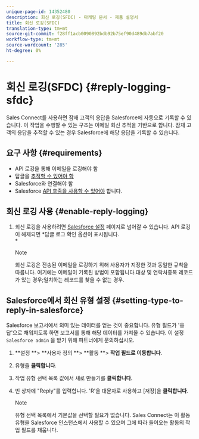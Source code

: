 ```yaml
---
unique-page-id: 14352480
description: 회신 로깅(SFDC) - 마케팅 문서 - 제품 설명서
title: 회신 로깅(SFDC)
translation-type: tm+mt
source-git-commit: f28ff1acb0090892bdb92b75ef90d489db7abf20
workflow-type: tm+mt
source-wordcount: '285'
ht-degree: 0%

---
```



# 회신 로깅(SFDC) {#reply-logging-sfdc}

Sales Connect를 사용하면 잠재 고객의 응답을 Salesforce에 자동으로 기록할 수 있습니다. 이 작업을 수행할 수 있는 구조는 이메일 회신 추적을 기반으로 합니다. 잠재 고객의 응답을 추적할 수 있는 경우 Salesforce에 해당 응답을 기록할 수 있습니다.

## 요구 사항 {#requirements}

* API 로깅을 통해 이메일을 로깅해야 함
* 답글을 [추적할 수 있어야 함](http://docs.marketo.com/x/BYPS)
* Salesforce와 연결해야 함
* Salesforce [API 호출을 사용할 수 있어야](http://developer.salesforce.com/docs/atlas.en-us.salesforce_app_limits_cheatsheet.meta/salesforce_app_limits_cheatsheet/salesforce_app_limits_platform_api.htm) 합니다.

## 회신 로깅 사용 {#enable-reply-logging}

1. 회신 로깅을 사용하려면 [Salesforce 설정](http://docs.marketo.com/pages/assets/external-link.jspa) 페이지로 넘어갈 수 있습니다. API 로깅이 해제되면 *답글 로그 확인 옵션이 표시됩니다.\
   *

   >[!NOTE]
   >
   >회신 로깅은 전송된 이메일을 로깅하기 위해 사용자가 지정한 것과 동일한 규칙을 따릅니다. 여기에는 이메일이 기록된 방법이 포함됩니다.대상 및 연락처중복 레코드가 있는 경우;일치하는 레코드를 찾을 수 없는 경우.

## Salesforce에서 회신 유형 설정 {#setting-type-to-reply-in-salesforce}

Salesforce 보고서에서 의미 있는 데이터를 얻는 것이 중요합니다. 유형 필드가 &#39;응답&#39;으로 채워지도록 하면 보고서를 통해 해당 데이터를 가져올 수 있습니다. 이 설정 `Salesforce admin` 을 받기 위해 파트너에게 문의하십시오.

1. **설정 **> **사용자 정의 **> **활동 **> **작업 필드로 이동합니다**.
1. 유형을 **클릭합니다**.
1. 작업 유형 선택 목록 값에서 새로 만들기를 **클릭합니다**.
1. 빈 상자에 &quot;Reply&quot;를 입력합니다. &#39;R&#39;을 대문자로 사용하고 [저장]을 **클릭합니다**.

   >[!NOTE]
   >
   >유형 선택 목록에서 기본값을 선택할 필요가 없습니다. Sales Connect는 이 활동 유형을 Salesforce 인스턴스에서 사용할 수 있으며 그에 따라 들어오는 활동의 작업 필드를 채웁니다.

